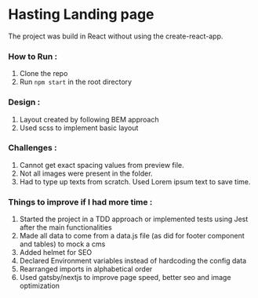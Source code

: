 # Hasting Landing page

The project was build in React without using the create-react-app.

### How to Run :

1. Clone the repo
2. Run `npm start` in the root directory

### Design :

1. Layout created by following BEM approach
2. Used scss to implement basic layout

### Challenges :

1. Cannot get exact spacing values from preview file.
2. Not all images were present in the folder.
3. Had to type up texts from scratch. Used Lorem ipsum text to save time.

### Things to improve if I had more time :

1. Started the project in a TDD approach or implemented tests using Jest after the main functionalities
2. Made all data to come from a data.js file (as did for footer component and tables) to mock a cms
3. Added helmet for SEO
4. Declared Environment variables instead of hardcoding the config data
5. Rearranged imports in alphabetical order
6. Used gatsby/nextjs to improve page speed, better seo and image optimization
